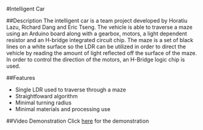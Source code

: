 #Intelligent Car

##Description
The intelligent car is a team project developed by Horatiu Lazu, Richard Dang and Eric Tseng. The vehicle is able to traverse a maze using an Arduino board along with a gearbox, motors, a light dependent resistor and an H-bridge integrated circuit chip. The maze is a set of black lines on a white surface so the LDR can be utilized in order to direct the vehicle by reading the amount of light reflected off the surface of the maze. In order to control the direction of the motors, an H-Bridge logic chip is used.

##Features
* Single LDR used to traverse through a maze
* Straightfoward algorithm
* Minimal turning radius
* Minimal materials and processing use

##Video Demonstration
Click [here](https://www.youtube.com/watch?v=MwWELXI1nP4&feature=youtu.be) for the demonstration
